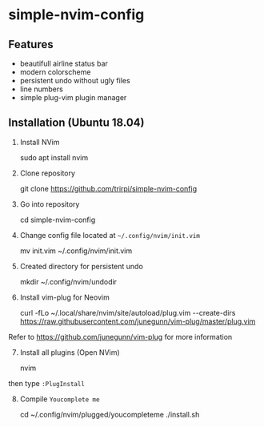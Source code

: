 # simple-nvim-config

## Features

* beautifull airline status bar
* modern colorscheme
* persistent undo without ugly files
* line numbers
* simple plug-vim plugin manager

## Installation (Ubuntu 18.04)

1. Install NVim

	sudo apt install nvim

2. Clone repository

	git clone https://github.com/trirpi/simple-nvim-config

3. Go into repository

	cd simple-nvim-config

4. Change config file located at `~/.config/nvim/init.vim`

	mv init.vim ~/.config/nvim/init.vim

5. Created directory for persistent undo

	mkdir ~/.config/nvim/undodir

6. Install vim-plug for Neovim

	curl -fLo ~/.local/share/nvim/site/autoload/plug.vim --create-dirs \
    https://raw.githubusercontent.com/junegunn/vim-plug/master/plug.vim

Refer to https://github.com/junegunn/vim-plug for more information

7. Install all plugins (Open NVim)

	nvim

then type `:PlugInstall`

8. Compile `Youcomplete me`

	cd ~/.config/nvim/plugged/youcompleteme
	./install.sh
